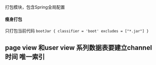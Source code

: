 打包模块，包含Spring全局配置
#### 瘦身打包
只打包当前代码
`bootJar {
     classifier = 'boot'
     excludes = ["*.jar"]
 }`

## page view 和user view 系列数据表要建立channel 时间 唯一索引